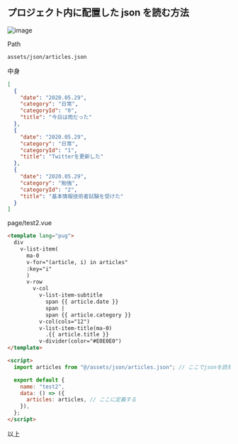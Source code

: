 ## プロジェクト内に配置した json を読む方法

![image](https://user-images.githubusercontent.com/44778704/87218178-4d1f7880-c38b-11ea-818c-f5081ac1ddb6.png)

Path

```
assets/json/articles.json
```

中身

```json
[
  {
    "date": "2020.05.29",
    "category": "日常",
    "categoryId": "0",
    "title": "今日は雨だった"
  },
  {
    "date": "2020.05.29",
    "category": "日常",
    "categoryId": "1",
    "title": "Twitterを更新した"
  },
  {
    "date": "2020.05.29",
    "category": "勉強",
    "categoryId": "2",
    "title": "基本情報技術者試験を受けた"
  }
]
```

page/test2.vue

```html
<template lang="pug">
  div
    v-list-item(
      ma-0
      v-for="(article, i) in articles"
      :key="i"
      )
      v-row
        v-col
          v-list-item-subtitle
            span {{ article.date }}
            span |
            span {{ article.category }}
          v-col(cols="12")
          v-list-item-title(ma-0)
            .{{ article.title }}
          v-divider(color="#E0E0E0")
</template>

<script>
  import articles from "@/assets/json/articles.json"; // ここでjsonを読見込む

  export default {
    name: "test2",
    data: () => ({
      articles: articles, // ここに定義する
    }),
  };
</script>
```

以上
